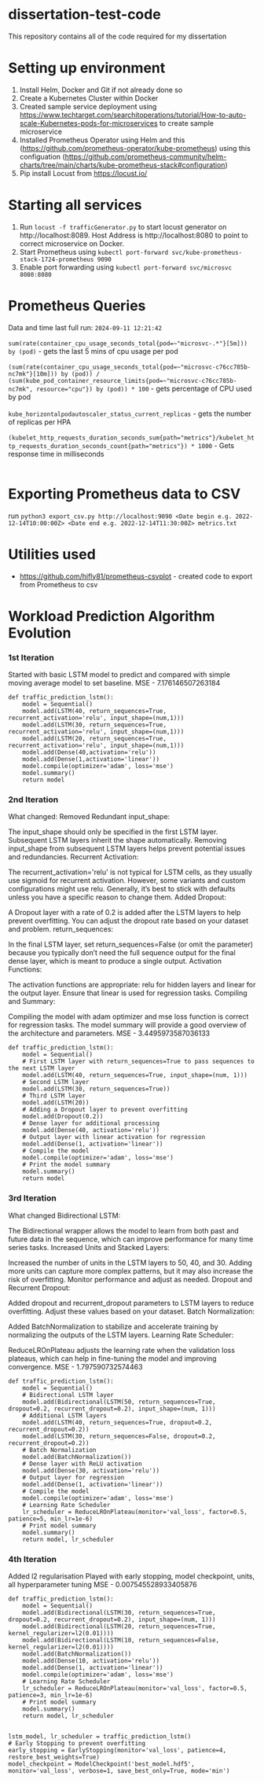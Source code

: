 # dissertation-test-code
This repository contains all of the code required for my dissertation

# Setting up environment

1. Install Helm, Docker and Git if not already done so
2. Create a Kubernetes Cluster within Docker
3. Created sample service deployment using https://www.techtarget.com/searchitoperations/tutorial/How-to-auto-scale-Kubernetes-pods-for-microservices to create sample microservice
4. Installed Prometheus Operator using Helm and this (https://github.com/prometheus-operator/kube-prometheus) using this configuation (https://github.com/prometheus-community/helm-charts/tree/main/charts/kube-prometheus-stack#configuration)
5. Pip install Locust from https://locust.io/

# Starting all services

1. Run `locust -f trafficGenerator.py` to start locust generator on http://localhost:8089. Host Address is http://localhost:8080 to point to correct microservice on Docker.
2. Start Prometheus using `kubectl port-forward svc/kube-prometheus-stack-1724-prometheus 9090`
3. Enable port forwarding using `kubectl port-forward svc/microsvc 8080:8080`

# Prometheus Queries
Data and time last full run: `2024-09-11 12:21:42`<br><br>
`sum(rate(container_cpu_usage_seconds_total{pod=~"microsvc-.*"}[5m])) by (pod)` - gets the last 5 mins of cpu usage per pod<br><br>
`(sum(rate(container_cpu_usage_seconds_total{pod=~"microsvc-c76cc785b-nc7mk"}[10m])) by (pod)) / (sum(kube_pod_container_resource_limits{pod=~"microsvc-c76cc785b-nc7mk", resource="cpu"}) by (pod)) * 100` - gets percentage of CPU used by pod<br><br>
`kube_horizontalpodautoscaler_status_current_replicas` - gets the number of replicas per HPA<br><br>
`(kubelet_http_requests_duration_seconds_sum{path="metrics"}/kubelet_http_requests_duration_seconds_count{path="metrics"}) * 1000` - Gets response time in milliseconds<br><br>

# Exporting Prometheus data to CSV
run `python3 export_csv.py http://localhost:9090 <Date begin e.g. 2022-12-14T10:00:00Z> <Date end e.g. 2022-12-14T11:30:00Z> metrics.txt`

# Utilities used
 - https://github.com/hifly81/prometheus-csvplot - created code to export from Prometheus to csv

# Workload Prediction Algorithm Evolution
### 1st Iteration
Started with basic LSTM model to predict and compared with simple moving average model to set baseline.
MSE - 7.176146507263184
```
def traffic_prediction_lstm():
    model = Sequential()
    model.add(LSTM(40, return_sequences=True, recurrent_activation='relu', input_shape=(num,1)))
    model.add(LSTM(30, return_sequences=True, recurrent_activation='relu', input_shape=(num,1)))
    model.add(LSTM(20, return_sequences=True, recurrent_activation='relu', input_shape=(num,1)))
    model.add(Dense(40,activation='relu'))
    model.add(Dense(1,activation='linear'))
    model.compile(optimizer='adam', loss='mse')
    model.summary()
    return model
```

### 2nd Iteration
What changed:
Removed Redundant input_shape:

The input_shape should only be specified in the first LSTM layer. Subsequent LSTM layers inherit the shape automatically. Removing input_shape from subsequent LSTM layers helps prevent potential issues and redundancies.
Recurrent Activation:

The recurrent_activation='relu' is not typical for LSTM cells, as they usually use sigmoid for recurrent activation. However, some variants and custom configurations might use relu. Generally, it’s best to stick with defaults unless you have a specific reason to change them.
Added Dropout:

A Dropout layer with a rate of 0.2 is added after the LSTM layers to help prevent overfitting. You can adjust the dropout rate based on your dataset and problem.
return_sequences:

In the final LSTM layer, set return_sequences=False (or omit the parameter) because you typically don’t need the full sequence output for the final dense layer, which is meant to produce a single output.
Activation Functions:

The activation functions are appropriate: relu for hidden layers and linear for the output layer. Ensure that linear is used for regression tasks.
Compiling and Summary:

Compiling the model with adam optimizer and mse loss function is correct for regression tasks. The model summary will provide a good overview of the architecture and parameters.
MSE - 3.4495973587036133
```
def traffic_prediction_lstm():
    model = Sequential()
    # First LSTM layer with return_sequences=True to pass sequences to the next LSTM layer
    model.add(LSTM(40, return_sequences=True, input_shape=(num, 1)))
    # Second LSTM layer
    model.add(LSTM(30, return_sequences=True))
    # Third LSTM layer
    model.add(LSTM(20))
    # Adding a Dropout layer to prevent overfitting
    model.add(Dropout(0.2))
    # Dense layer for additional processing
    model.add(Dense(40, activation='relu'))
    # Output layer with linear activation for regression
    model.add(Dense(1, activation='linear'))
    # Compile the model
    model.compile(optimizer='adam', loss='mse')
    # Print the model summary
    model.summary()
    return model
```

### 3rd Iteration
What changed
Bidirectional LSTM:

The Bidirectional wrapper allows the model to learn from both past and future data in the sequence, which can improve performance for many time series tasks.
Increased Units and Stacked Layers:

Increased the number of units in the LSTM layers to 50, 40, and 30. Adding more units can capture more complex patterns, but it may also increase the risk of overfitting. Monitor performance and adjust as needed.
Dropout and Recurrent Dropout:

Added dropout and recurrent_dropout parameters to LSTM layers to reduce overfitting. Adjust these values based on your dataset.
Batch Normalization:

Added BatchNormalization to stabilize and accelerate training by normalizing the outputs of the LSTM layers.
Learning Rate Scheduler:

ReduceLROnPlateau adjusts the learning rate when the validation loss plateaus, which can help in fine-tuning the model and improving convergence.
MSE - 1.797590732574463
```
def traffic_prediction_lstm():
    model = Sequential()
    # Bidirectional LSTM layer
    model.add(Bidirectional(LSTM(50, return_sequences=True, dropout=0.2, recurrent_dropout=0.2), input_shape=(num, 1)))
    # Additional LSTM layers
    model.add(LSTM(40, return_sequences=True, dropout=0.2, recurrent_dropout=0.2))
    model.add(LSTM(30, return_sequences=False, dropout=0.2, recurrent_dropout=0.2))
    # Batch Normalization
    model.add(BatchNormalization())
    # Dense layer with ReLU activation
    model.add(Dense(30, activation='relu'))
    # Output layer for regression
    model.add(Dense(1, activation='linear'))
    # Compile the model
    model.compile(optimizer='adam', loss='mse')
    # Learning Rate Scheduler
    lr_scheduler = ReduceLROnPlateau(monitor='val_loss', factor=0.5, patience=5, min_lr=1e-6)
    # Print model summary
    model.summary()
    return model, lr_scheduler
```

### 4th Iteration
Added l2 regularisation
Played with early stopping, model checkpoint, units, all hyperparameter tuning
MSE - 0.007545528933405876
```
def traffic_prediction_lstm():
    model = Sequential()
    model.add(Bidirectional(LSTM(30, return_sequences=True, dropout=0.2, recurrent_dropout=0.2), input_shape=(num, 1)))
    model.add(Bidirectional(LSTM(20, return_sequences=True, kernel_regularizer=l2(0.01))))
    model.add(Bidirectional(LSTM(10, return_sequences=False, kernel_regularizer=l2(0.01))))
    model.add(BatchNormalization())
    model.add(Dense(10, activation='relu'))
    model.add(Dense(1, activation='linear'))
    model.compile(optimizer='adam', loss='mse')
    # Learning Rate Scheduler
    lr_scheduler = ReduceLROnPlateau(monitor='val_loss', factor=0.5, patience=3, min_lr=1e-6)
    # Print model summary
    model.summary()
    return model, lr_scheduler


lstm_model, lr_scheduler = traffic_prediction_lstm()
# Early Stopping to prevent overfitting
early_stopping = EarlyStopping(monitor='val_loss', patience=4, restore_best_weights=True)
model_checkpoint = ModelCheckpoint('best_model.hdf5', monitor='val_loss', verbose=1, save_best_only=True, mode='min')
```